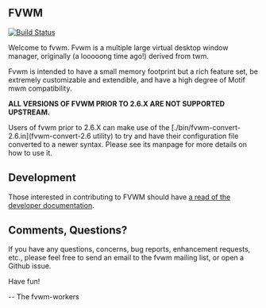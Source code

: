 FVWM
----

[![Build Status](https://travis-ci.org/fvwmorg/fvwm.svg?branch=master)](https://travis-ci.org/fvwmorg/fvwm)

Welcome to fvwm.  Fvwm is a multiple large virtual desktop window manager,
originally (a looooong time ago!) derived from twm.

Fvwm is intended to have a small memory footprint but a rich feature set, be
extremely customizable and extendible, and have a high degree of Motif mwm
compatibility.

**ALL VERSIONS OF FVWM PRIOR TO 2.6.X ARE NOT SUPPORTED UPSTREAM.**

Users of fvwm prior to 2.6.X can make use of the
[./bin/fvwm-convert-2.6.in](fvwm-convert-2.6 utility) to try and have their
configuration file converted to a newer syntax.  Please see its manpage for
more details on how to use it.

Development
-----------

Those interested in contributing to FVWM should have [a read of the developer
documentation](./docs/DEVELOPERS.md).

Comments, Questions?
--------------------

If you have any questions, concerns, bug reports, enhancement requests,
etc., please feel free to send an email to the fvwm mailing list, or open a
Github issue.

Have fun!

-- The fvwm-workers
